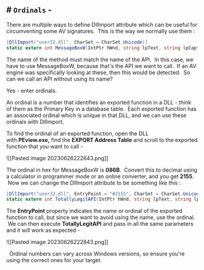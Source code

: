 ## # `Ordinals` -

There are multiple ways to define  DllImport attribute which can be useful for circumventing some AV signatures.  This is the way we normally use them :

```c#
[DllImport("user32.dll", CharSet = CharSet.Unicode)]
static extern int MessageBoxW(IntPtr hWnd, string lpText, string lpCaption, uint uType);
```

 The name of the method must match the name of the API.  In this case, we have to use MessageBoxW, because that's the API we want to call.  If an AV engine was specifically looking at these, then this would be detected.  So can we call an API without using its name?

Yes - enter ordinals.

An ordinal is a number that identifies an exported function in a DLL - think of them as the Primary Key in a database table.  Each exported function has an associated ordinal which is unique in that DLL, and we can use these ordinals with DllImport.

To find the ordinal of an exported function, open the DLL with **PEview.exe,** find the **EXPORT Address Table** and scroll to the exported function that you want to call -

![[Pasted image 20230626222643.png]]

The ordinal in hex for MessageBoxW is **086B**.  Convert this to decimal using a calculator in programmer mode or an online converter, and you get **2155**.  Now we can change the DllImport attribute to be something like this :

```c#
[DllImport("user32.dll", EntryPoint = "#2155", CharSet = CharSet.Unicode)]
static extern int TotallyLegitAPI(IntPtr hWnd, string lpText, string lpCaption, uint uType);
```

The **EntryPoint** property indicates the name or ordinal of the exported function to call, but since we want to avoid using the name, use the ordinal.  We can then execute **TotallyLegitAPI** and pass in all the same parameters and it will work as expected -

![[Pasted image 20230626222843.png]]

  Ordinal numbers can vary across Windows versions, so ensure you're using the correct ones for your target.